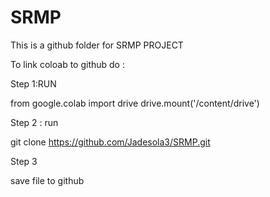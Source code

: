 # SRMP

This is a github folder for SRMP PROJECT


To link coloab to github do :

Step 1:RUN

from google.colab import drive
drive.mount('/content/drive')

Step 2 : run  

git clone https://github.com/Jadesola3/SRMP.git

Step 3

save file to github    
